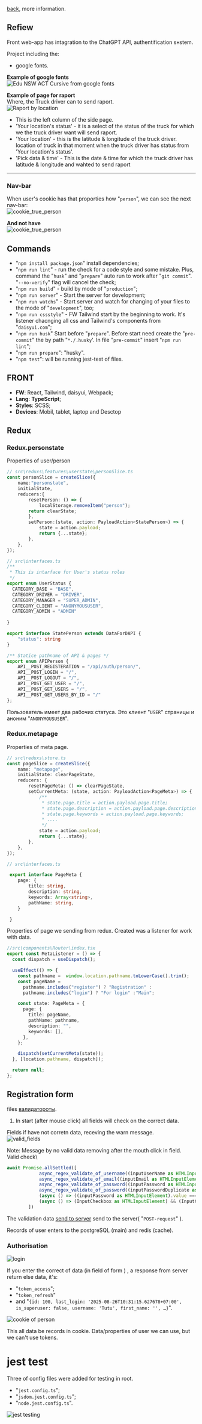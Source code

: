 [back](https://github.com/Tryd0g0lik/truck_driver), more information.

## Refiew

Front web-app has intagration to the ChatGPT API, authentification sнstem.

Project including the:
 - google fonts.

**Example of google fonts**\
![Edu NSW ACT Cursive from google fonts](./img/google_fonts.png)

**Example of page for raport**\
Where, the Truck driver can to send raport.\
![Raport by location](./img/raport.png)

* This is the left column of the side page. 
*  'Your location's status' - it is a select of the status of the truck for which we the truck driver want will send raport.
 * 'Your location' - this is the latitude & longitude of the truck driver. location of truck in that moment when the truck driver has status from 'Your location's status'.
 * 'Pick data & time' - This is the date & time for which the truck driver has latitude & longitude and wahted to send raport
---

### Nav-bar
When user's cookie has that proporties how "`person`", we can see the next nav-bar:\
![cookie_true_person](./img/cookie_true_navbar.png)

**And not have**\
![cookie_true_person](./img/cookie_false_navbar.png)



## Commands

- "`npm install package.json`" install dependencies;
- "`npm run lint`" - run the check for a code style and some mistake. Plus, command the "`husk`" and "`prepare`" auto run to work after "`git commit`". "`--no-verify`" flag will cancel the check;
- "`npm run build`" - build by mode of "`production`";
- "`npm run server`" - Start the server for development;
- "`npm run watchs`" - Start server and watch for changing of your files to the mode of  "`development`", too;
- "`npm run cssstyle`" - FW Tailwind start by the beginning to work. It's listener chacnging all css and Tailwind's components from "`daisyui.com`";
- "`npm run husk`" Start before "`prepare`". Before start need create the "`pre-commit`" the by path "`*./.husky`'. In file "`pre-commit`" insert "`npm run lint`";
- "`npm run prepare`": "husky".
- "`npm test`": will be running jest-test of files.


## FRONT
- **FW**: React, Tailwind, daisyui,  Webpack;
- **Lang**: **TypeScript**;
- **Styles**: SCSS;
- **Devices**: Mobil, tablet, laptop and Desctop

## Redux

### Redux.personstate
Properties of user/person
```ts
// src\reduxs\features\userstate\personSlice.ts
const personSlice = createSlice({
    name:"personstate",
    initialState,
    reducers:{
        resetPerson: () => {
            localStorage.removeItem("person");
        return clearState;
        },
        setPerson:(state, action: PayloadAction<StatePerson>) => {
            state = action.payload;
            return {...state};
        },
    },
});

```
```ts
// src\interfaces.ts
/**
 * This is intarface for User's status roles
 */
export enum UserStatus {
  CATEGORY_BASE = "BASE",
  CATEGORY_DRIVER = "DRIVER",
  CATEGORY_MANAGER = "SUPER_ADMIN",
  CATEGORY_CLIENT = "ANONYMOUSUSER",
  CATEGORY_ADMIN = "ADMIN"
  
}

export interface StatePerson extends DataForDAPI {
    "status": string
}

/** Statice pathname of API & pages */
export enum APIPerson {
    API__POST_REGISTERATION = "/api/auth/person/",
    API__POST_LOGIN = "/",
    API__POST_LOGOUT = "/",
    API__POST_GET_USER = "/",
    API__POST_GET_USERS = "/",
    API__POST_GET_USERS_BY_ID = "/"
};

```
Пользователь имеет два рабочих статуса. Это клиент "`USER`" страницы и аноним "`ANONYMOUSUSER`".

### Redux.metapage
Properties of meta page.
```ts
// src\reduxs\store.ts
const pageSlice = createSlice({
    name: "metapage",
    initialState: clearPageState,
    reducers: {
        resetPageMeta: () => clearPageState,
        setCurrentMeta: (state, action: PayloadAction<PageMeta>) => {
            /**
             * state.page.title = action.payload.page.title;
             * state.page.description = action.payload.page.description;
             * state.page.keywords = action.payload.page.keywords;
             * ....
             */
            state = action.payload;
            return {...state};
        },
    },
});
```
```ts
// src\interfaces.ts

 export interface PageMeta {
    page: {
        title: string,
        description: string,
        keywords: Array<string>,
        pathName: string,
    }

 }
```
Properties of page  we sending from redux. Created was a listener for work with data.
```ts
//src\components\Router\index.tsx
export const MetaListener = () => {
  const dispatch = useDispatch();

  useEffect(() => {
    const pathname =  window.location.pathname.toLowerCase().trim();
    const pageName =
      pathname.includes("register") ? "Registration" :
      pathname.includes("login") ? "For login" :"Main";

    const state: PageMeta = {
      page: {
        title: pageName,
        pathName: pathname,
        description: "",
        keywords: [],
      },
    };

    dispatch(setCurrentMeta(state));
  }, [location.pathname, dispatch]);

  return null;
};
```


## Registration form
files  [валидатороты](./src/pages/validators).
1) In start (after mouse click) all fields will check on the correct data. 

Fields if have not corretn data, receving the warn message.\
![valid_fields](./img/valid_fields.png)

Note: Message by no valid data removing after the mouth click in field.\
Valid check\
```ts
await Promise.allSettled([
            async_regex_validate_of_username((inputUserName as HTMLInputElement).value),
            async_regex_validate_of_email((inputEmail as HTMLInputElement).value),
            async_regex_validate_of_password((inputPassword as HTMLInputElement).value),
            async_regex_validate_of_password((inputPasswordDuplicate as HTMLInputElement).value),
            (async () => ((inputPassword as HTMLInputElement).value === (inputPasswordDuplicate as HTMLInputElement).value) ? true : false)(),
            (async () => (InputCheckbox as HTMLInputElement) && (InputCheckbox as HTMLInputElement).checked ? true : false)()
        ])
```
The validation data [send to server](src/pages/components/Register/handlers/handlerForm.ts) send  to the server( "`POST-request`" ).

Records of user enters to the postgreSQL (main) and redis (cache).

### Authorisation

![login](./img/login.png)

If you enter the correct of data (in field of form ) ,  a response from server return else data, it's:
- "`token_access`";
- "`token_refresh`"
- and "`{id: 100, last_login: '2025-08-26T10:31:15.627678+07:00', is_superuser: false, username: 'Tutu', first_name: '', …}`".

![cookie of person](./img/person_cookie.png)

This all data be records in cookie. Data/properties of user we can use, but  we can't use tokens.

# jest test
Three of config files were added for testing in root.
- "`jest.config.ts`";
- "`jsdom.jest.config.ts`";
- "`node.jest.config.ts`".

![jest testing](./img/jest.png)